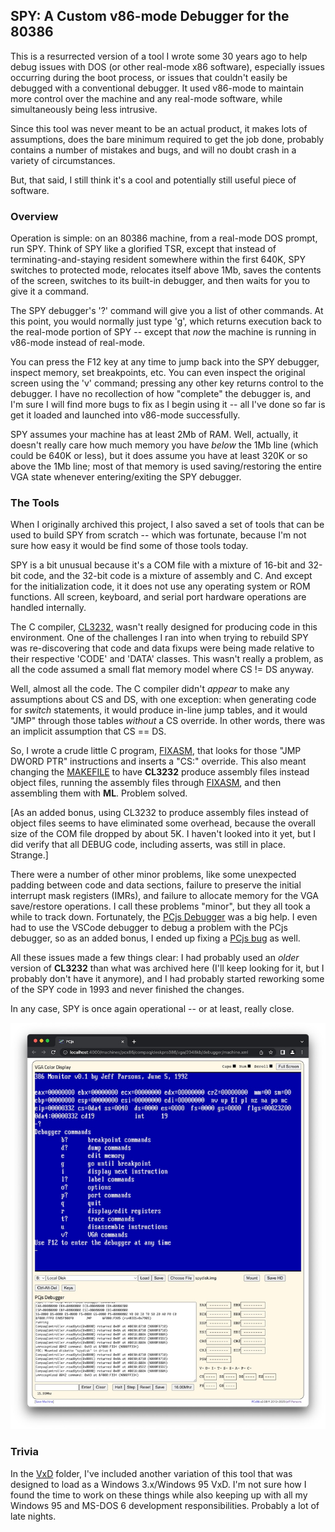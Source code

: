 ## SPY: A Custom v86-mode Debugger for the 80386

This is a resurrected version of a tool I wrote some 30 years ago to help debug issues with
DOS (or other real-mode x86 software), especially issues occurring during the boot process,
or issues that couldn't easily be debugged with a conventional debugger.  It used v86-mode
to maintain more control over the machine and any real-mode software, while simultaneously
being less intrusive.

Since this tool was never meant to be an actual product, it makes lots of assumptions,
does the bare minimum required to get the job done, probably contains a number of mistakes
and bugs, and will no doubt crash in a variety of circumstances.

But, that said, I still think it's a cool and potentially still useful piece of software.

### Overview

Operation is simple: on an 80386 machine, from a real-mode DOS prompt, run SPY.  Think of SPY
like a glorified TSR, except that instead of terminating-and-staying resident somewhere within
the first 640K, SPY switches to protected mode, relocates itself above 1Mb, saves the contents
of the screen, switches to its built-in debugger, and then waits for you to give it a command.

The SPY debugger's '?' command will give you a list of other commands.  At this point, you
would normally just type 'g', which returns execution back to the real-mode portion of SPY --
except that *now* the machine is running in v86-mode instead of real-mode.

You can press the F12 key at any time to jump back into the SPY debugger, inspect memory,
set breakpoints, etc.  You can even inspect the original screen using the 'v' command; pressing
any other key returns control to the debugger.  I have no recollection of how "complete"
the debugger is, and I'm sure I will find more bugs to fix as I begin using it -- all I've done
so far is get it loaded and launched into v86-mode successfully.

SPY assumes your machine has at least 2Mb of RAM.  Well, actually, it doesn't really care how
much memory you have *below* the 1Mb line (which could be 640K or less), but it does assume you
have at least 320K or so above the 1Mb line; most of that memory is used saving/restoring the
entire VGA state whenever entering/exiting the SPY debugger.

### The Tools

When I originally archived this project, I also saved a set of tools that can
be used to build SPY from scratch -- which was fortunate, because I'm not sure how
easy it would be find some of those tools today.

SPY is a bit unusual because it's a COM file with a mixture of 16-bit and 32-bit code, and
the 32-bit code is a mixture of assembly and C.  And except for the initialization code, it
it does not use any operating system or ROM functions.  All screen, keyboard, and serial port
hardware operations are handled internally.

The C compiler, [CL3232](tools/), wasn't really designed for producing code in this environment.
One of the challenges I ran into when trying to rebuild SPY was re-discovering that code and data
fixups were being made relative to their respective 'CODE' and 'DATA' classes.  This wasn't
really a problem, as all the code assumed a small flat memory model where CS != DS anyway.

Well, almost all the code.  The C compiler didn't *appear* to make any assumptions about CS and
DS, with one exception: when generating code for *switch* statements, it would produce in-line
jump tables, and it would "JMP" through those tables *without* a CS override.  In other words,
there was an implicit assumption that CS == DS.

So, I wrote a crude little C program, [FIXASM](fixasm.c), that looks for those "JMP DWORD PTR"
instructions and inserts a "CS:" override.  This also meant changing the [MAKEFILE](MAKEFILE) to
have **CL3232** produce assembly files instead object files, running the assembly files through
[FIXASM](fixasm.c), and then assembling them with **ML**.  Problem solved.

[As an added bonus, using CL3232 to produce assembly files instead of object files seems to have
eliminated some overhead, because the overall size of the COM file dropped by about 5K.  I haven't
looked into it yet, but I did verify that all DEBUG code, including asserts, was still in place.
Strange.]

There were a number of other minor problems, like some unexpected padding between code and
data sections, failure to preserve the initial interrupt mask registers (IMRs), and failure to
allocate memory for the VGA save/restore operations.  I call these problems "minor", but
they all took a while to track down.  Fortunately, the [PCjs Debugger](http://www.pcjs.org/machines/pcx86/compaq/deskpro386/vga/2048kb/debugger/machine.xml) was a big help.  I even had to use the VSCode debugger to debug a problem
with the PCjs debugger, so as an added bonus, I ended up fixing a [PCjs bug](https://github.com/jeffpar/pcjs/commit/a2d169129bc8727cd1739f5fa2de50196a1cc587#diff-f6421b18c663fde433cf56c0333dc0961b21e80dc4842aad8d4686452a3f866a) as well.

All these issues made a few things clear: I had probably used an *older* version of **CL3232**
than what was archived here (I'll keep looking for it, but I probably don't have it anymore), and
I had probably started reworking some of the SPY code in 1993 and never finished the changes.

In any case, SPY is once again operational -- or at least, really close.

![First Boot](images/First_Boot.jpg)

### Trivia

In the [VxD](vxd/) folder, I've included another variation of this tool that was designed to load as
a Windows 3.x/Windows 95 VxD.  I'm not sure how I found the time to work on these things while also
keeping up with all my Windows 95 and MS-DOS 6 development responsibilities.  Probably a lot of late nights.
